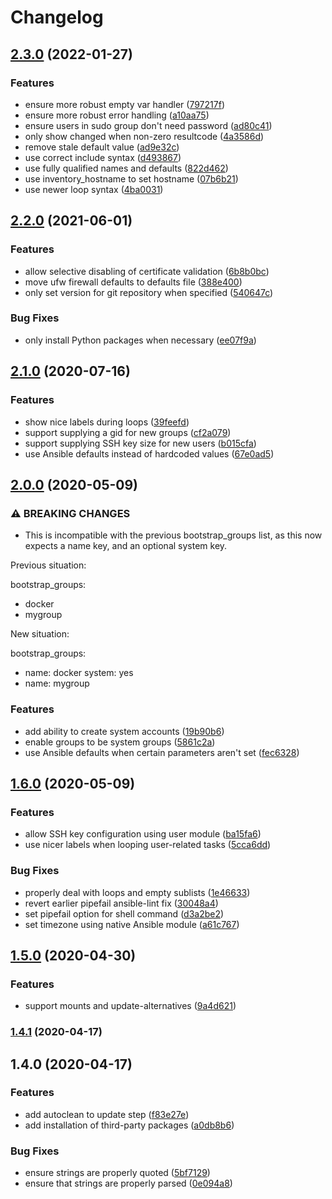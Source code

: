 # Changelog

## [2.3.0](https://github.com/PeterMosmans/ansible-role-bootstrap/compare/v2.2.0...v2.3.0) (2022-01-27)

### Features

- ensure more robust empty var handler
  ([797217f](https://github.com/PeterMosmans/ansible-role-bootstrap/commit/797217fa644249330c9b506c8226058dad75d072))
- ensure more robust error handling
  ([a10aa75](https://github.com/PeterMosmans/ansible-role-bootstrap/commit/a10aa75e98c4fc136df7a426627cda27a75c789c))
- ensure users in sudo group don't need password
  ([ad80c41](https://github.com/PeterMosmans/ansible-role-bootstrap/commit/ad80c413c0c0642df0374996dea0a9fb9831f18a))
- only show changed when non-zero resultcode
  ([4a3586d](https://github.com/PeterMosmans/ansible-role-bootstrap/commit/4a3586db55f159c5f85bfce044f4faa62cac663f))
- remove stale default value
  ([ad9e32c](https://github.com/PeterMosmans/ansible-role-bootstrap/commit/ad9e32cab4b1ffda00f8c480592f772f75d405ec))
- use correct include syntax
  ([d493867](https://github.com/PeterMosmans/ansible-role-bootstrap/commit/d4938677eba995d4a0c449677b3604abc12de753))
- use fully qualified names and defaults
  ([822d462](https://github.com/PeterMosmans/ansible-role-bootstrap/commit/822d462255726ada3be323050d197aac863574ba))
- use inventory_hostname to set hostname
  ([07b6b21](https://github.com/PeterMosmans/ansible-role-bootstrap/commit/07b6b214863cf08c743c1b38e34b85cc414aa495))
- use newer loop syntax
  ([4ba0031](https://github.com/PeterMosmans/ansible-role-bootstrap/commit/4ba00318c04464516822a85662a8d4372ae13a19))

## [2.2.0](https://github.com/PeterMosmans/ansible-role-bootstrap/compare/v2.1.0...v2.2.0) (2021-06-01)

### Features

- allow selective disabling of certificate validation
  ([6b8b0bc](https://github.com/PeterMosmans/ansible-role-bootstrap/commit/6b8b0bca6e8fb704c33aa1ce6c8016cb4e50f8c3))
- move ufw firewall defaults to defaults file
  ([388e400](https://github.com/PeterMosmans/ansible-role-bootstrap/commit/388e40048198f429c31a9334a2429dc5b33cf9a5))
- only set version for git repository when specified
  ([540647c](https://github.com/PeterMosmans/ansible-role-bootstrap/commit/540647ccc29474a0008c264feb0e0881d0b2c9b4))

### Bug Fixes

- only install Python packages when necessary
  ([ee07f9a](https://github.com/PeterMosmans/ansible-role-bootstrap/commit/ee07f9a3e5253a4962ad5d7779307bd09a0b2f63))

## [2.1.0](https://github.com/PeterMosmans/ansible-role-bootstrap/compare/v2.0.0...v2.1.0) (2020-07-16)

### Features

- show nice labels during loops
  ([39feefd](https://github.com/PeterMosmans/ansible-role-bootstrap/commit/39feefd9105ad97baac0071131d286a56e89c683))
- support supplying a gid for new groups
  ([cf2a079](https://github.com/PeterMosmans/ansible-role-bootstrap/commit/cf2a0792568ca4b0f80b3492511f0df01c3c843c))
- support supplying SSH key size for new users
  ([b015cfa](https://github.com/PeterMosmans/ansible-role-bootstrap/commit/b015cfa28505ea33de89b44604a7df531d8f2a29))
- use Ansible defaults instead of hardcoded values
  ([67e0ad5](https://github.com/PeterMosmans/ansible-role-bootstrap/commit/67e0ad5009506da400f5c717bf72e06e466f136f))

## [2.0.0](https://github.com/PeterMosmans/ansible-role-bootstrap/compare/v1.6.0...v2.0.0) (2020-05-09)

### ⚠ BREAKING CHANGES

- This is incompatible with the previous bootstrap_groups list, as this now
  expects a name key, and an optional system key.

Previous situation:

bootstrap_groups:

- docker
- mygroup

New situation:

bootstrap_groups:

- name: docker system: yes
- name: mygroup

### Features

- add ability to create system accounts
  ([19b90b6](https://github.com/PeterMosmans/ansible-role-bootstrap/commit/19b90b64b00e229e7695b4a13ac1ebff633be227))
- enable groups to be system groups
  ([5861c2a](https://github.com/PeterMosmans/ansible-role-bootstrap/commit/5861c2a2d04552f69a1b610b10699528754a119a))
- use Ansible defaults when certain parameters aren't set
  ([fec6328](https://github.com/PeterMosmans/ansible-role-bootstrap/commit/fec632875a6eb8caf6c0a99103b7711c678a076b))

## [1.6.0](https://github.com/PeterMosmans/ansible-role-bootstrap/compare/v1.5.0...v1.6.0) (2020-05-09)

### Features

- allow SSH key configuration using user module
  ([ba15fa6](https://github.com/PeterMosmans/ansible-role-bootstrap/commit/ba15fa6fbe6cc30c81825badf0695c797b54570e))
- use nicer labels when looping user-related tasks
  ([5cca6dd](https://github.com/PeterMosmans/ansible-role-bootstrap/commit/5cca6ddeec73eff5ad9a8da784e703dbb528e3bb))

### Bug Fixes

- properly deal with loops and empty sublists
  ([1e46633](https://github.com/PeterMosmans/ansible-role-bootstrap/commit/1e466333325353b2481b74bde0a464f9fbb14cef))
- revert earlier pipefail ansible-lint fix
  ([30048a4](https://github.com/PeterMosmans/ansible-role-bootstrap/commit/30048a4abb6c81d543bcb497dce4caac926f7d58))
- set pipefail option for shell command
  ([d3a2be2](https://github.com/PeterMosmans/ansible-role-bootstrap/commit/d3a2be2006fa34922e5f778d00c34fd2e049a928))
- set timezone using native Ansible module
  ([a61c767](https://github.com/PeterMosmans/ansible-role-bootstrap/commit/a61c767287cfd330ea055840199f01ba8ac8e045))

## [1.5.0](https://github.com/PeterMosmans/ansible-role-bootstrap/compare/v1.4.1...v1.5.0) (2020-04-30)

### Features

- support mounts and update-alternatives
  ([9a4d621](https://github.com/PeterMosmans/ansible-role-bootstrap/commit/9a4d6214954c495efa7cc0e409446f29633d1757))

### [1.4.1](https://github.com/PeterMosmans/ansible-role-bootstrap/compare/v1.4.0...v1.4.1) (2020-04-17)

## 1.4.0 (2020-04-17)

### Features

- add autoclean to update step
  ([f83e27e](https://github.com/PeterMosmans/ansible-role-bootstrap/commit/f83e27e08727fa005dac2fee7160c466e9a63199))
- add installation of third-party packages
  ([a0db8b6](https://github.com/PeterMosmans/ansible-role-bootstrap/commit/a0db8b6627caa779b477c751b59e13ee1cf665f2))

### Bug Fixes

- ensure strings are properly quoted
  ([5bf7129](https://github.com/PeterMosmans/ansible-role-bootstrap/commit/5bf7129ff00a796ba9a52e2b62d55fe6cbfd92b7))
- ensure that strings are properly parsed
  ([0e094a8](https://github.com/PeterMosmans/ansible-role-bootstrap/commit/0e094a881bf71ca16c403a8ba16de5ae2b711895))

